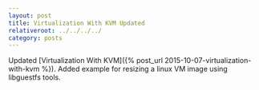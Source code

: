 ```yaml
---
layout: post
title: Virtualization With KVM Updated
relativeroot: ../../../../
category: posts
---
```


Updated [Virtualization With KVM]({% post_url 2015-10-07-virtualization-with-kvm %}).
Added example for resizing a linux VM image using libguestfs tools.
